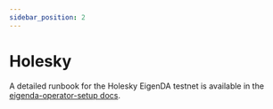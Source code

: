 ```yaml
---
sidebar_position: 2
---
```


# Holesky

A detailed runbook for the Holesky EigenDA testnet is available in the
[eigenda-operator-setup docs][1].

[1]: https://github.com/Layr-Labs/eigenda-operator-setup/blob/master/holesky/README.md
